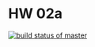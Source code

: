 # HW 02a
[![build status of master](https://travis-ci.org/asupkay/SSW-567-HW-02a.svg?branch=master)](https://travis-ci.org/asupkay/SSW-567-HW-02a)

